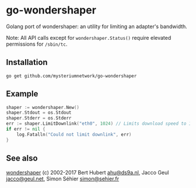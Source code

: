 # go-wondershaper

Golang port of wondershaper: an utility for limiting an adapter's bandwidth.

Note: All API calls except for `wondershaper.Status()` require elevated permissions for `/sbin/tc`.

## Installation

`go get github.com/mysteriumnetwork/go-wondershaper`

## Example

```go
shaper := wondershaper.New()
shaper.Stdout = os.Stdout
shaper.Stderr = os.Stderr
err := shaper.LimitDownlink("eth0", 1024) // Limits download speed to 1024Kbps
if err != nil {
    log.Fatalln("Could not limit downlink", err)
}
```

## See also

[wondershaper](https://github.com/magnific0/wondershaper) (c) 2002-2017 Bert Hubert ahu@ds9a.nl, Jacco Geul jacco@geul.net, Simon Séhier simon@sehier.fr
